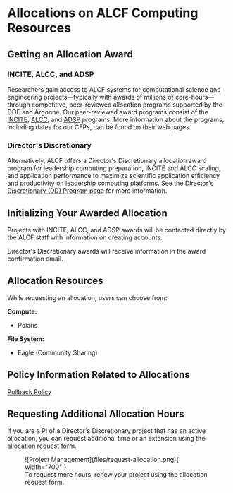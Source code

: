 # Allocations on ALCF Computing Resources

## Getting an Allocation Award
### INCITE, ALCC, and ADSP
Researchers gain access to ALCF systems for computational science and engineering projects—typically with awards of millions of core-hours—through competitive, peer-reviewed allocation programs supported by the DOE and Argonne. Our peer-reviewed award programs consist of the [INCITE](https://www.alcf.anl.gov/science/incite-allocation-program), [ALCC](https://www.alcf.anl.gov/science/alcc-allocation-program), and [ADSP](https://www.alcf.anl.gov/science/adsp-allocation-program) programs. More information about the programs, including dates for our CFPs, can be found on their web pages.

### Director's Discretionary 
Alternatively, ALCF offers a Director's Discretionary allocation award program for leadership computing preparation, INCITE and ALCC scaling, and application performance to maximize scientific application efficiency and productivity on leadership computing platforms. See the [Director's Discretionary (DD) Program page](https://www.alcf.anl.gov/science/directors-discretionary-allocation-program) for more information.

## Initializing Your Awarded Allocation 
Projects with INCITE, ALCC, and ADSP awards will be contacted directly by the ALCF staff with information on creating accounts.

Director's Discretionary awards will receive information in the award confirmation email. 

## Allocation Resources
While requesting an allocation, users can choose from:

**Compute:**
* Polaris

**File System:** 
* Eagle (Community Sharing)

## Policy Information Related to Allocations
[Pullback Policy](../../policies/queue-scheduling/pullback-policy.md)

## Requesting Additional Allocation Hours
If you are a PI of a Director's Discretionary project that has an active allocation, you can request additional time or an extension using the [allocation request form](https://my.alcf.anl.gov/accounts/#/allocationRequests).

<figure markdown>
  ![Project Management](files/request-allocation.png){ width="700" }
  <figcaption>To request more hours, renew your project using the allocation request form.</figcaption>
</figure>